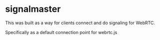 # signalmaster

This was built as a way for clients connect and do signaling for WebRTC.

Specifically as a default connection point for webrtc.js
